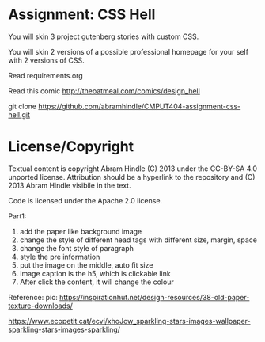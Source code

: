 Assignment: CSS Hell
====================

You will skin 3 project gutenberg stories with custom CSS.

You will skin 2 versions of a possible professional homepage for your
self with 2 versions of CSS.

Read requirements.org

Read this comic http://theoatmeal.com/comics/design_hell

git clone https://github.com/abramhindle/CMPUT404-assignment-css-hell.git

License/Copyright
=================

Textual content is copyright Abram Hindle (C) 2013 under the CC-BY-SA
4.0 unported license. Attribution should be a hyperlink to the
repository and (C) 2013 Abram Hindle visibile in the text.

Code is licensed under the Apache 2.0 license.

Part1:
1. add the paper like background image 
2. change the style of different head tags with different size, margin, space
3. change the font style of paragraph
4. style the pre information
5. put the image on the middle, auto fit size
6. image caption is the h5, which is clickable link
7. After click the content, it will change the colour


Reference:
pic:
https://inspirationhut.net/design-resources/38-old-paper-texture-downloads/ 

https://www.ecopetit.cat/ecvi/xhoJow_sparkling-stars-images-wallpaper-sparkling-stars-images-sparkling/

